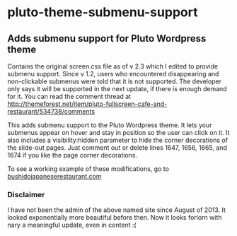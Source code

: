 # pluto-theme-submenu-support

## Adds submenu support for Pluto Wordpress theme

Contains the original screen.css file as of v 2.3 which I edited to provide submenu support. Since v 1.2, users who encountered disappearing and non-clickable submenus were told that it is not supported. The developer only says it will be supported in the next update, if there is enough demand for it. You can read the comment thread at http://themeforest.net/item/pluto-fullscreen-cafe-and-restaurant/534738/comments

This adds submenu support to the Pluto Wordpress theme. It lets your submenus appear on hover and stay in position so the user can click on it. It also includes a visibility:hidden parameter to hide the corner decorations of the slide-out pages. Just comment out or delete lines 1647, 1656, 1665, and 1674 if you like the page corner decorations.

To see a working example of these modifications, go to [bushidojapaneserestaurant.com](http://bushidojapaneserestaurant.com)

### Disclaimer

I have not been the admin of the above named site since August of 2013. It looked exponentially more beautiful before then. Now it looks forlorn with nary a meaningful update, even in content :(
